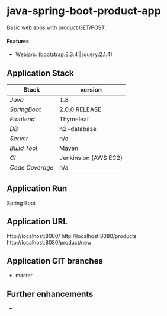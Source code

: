 # java-spring-boot-product-app
Basic web apps with product GET/POST.  

#### Features 
* Webjars: (bootstrap:3.3.4 | jquery:2.1.4) 
    
## Application Stack

Stack  | version |
--- | --- |  
*Java* | 1.8 
*SpringBoot* |  2.0.0.RELEASE
*Frontend* | Thymeleaf 
*DB* | h2-database
*Server* | n/a
*Build Tool* | Maven
*CI* | Jenkins on (AWS EC2)
*Code Coverage* | n/a

## Application Run
Spring Boot 

## Application URL
http://localhost:8080/
http://localhost:8080/products
http://localhost:8080/product/new

## Application GIT branches
- master

## Further enhancements 
- 
